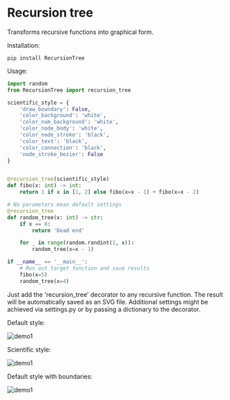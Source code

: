 # Recursion tree
Transforms recursive functions into graphical form.

Installation:
```
pip install RecursionTree
``` 

Usage:
```python
import random
from RecursionTree import recursion_tree

scientific_style = {
    'draw_boundary': False,
    'color_background': 'white',
    'color_num_background': 'white',
    'color_node_body': 'white',
    'color_node_stroke': 'black',
    'color_text': 'black',
    'color_connection': 'black',
    'node_stroke_bezier': False
}


@recursion_tree(scientific_style)
def fibo(x: int) -> int:
    return 1 if x in [1, 2] else fibo(x=x - 1) + fibo(x=x - 2)

# No parameters mean default settings
@recursion_tree
def random_tree(x: int) -> str:
    if x == 0:
        return 'Dead end'

    for _ in range(random.randint(1, x)):
        random_tree(x=x - 1)

if __name__ == '__main__':
    # Run out target function and save results
    fibo(x=5)
    random_tree(x=4)
```
Just add the 'recursion_tree' decorator to any recursive function.
The result will be automatically saved as an SVG file.
Additional settings might be achieved via settings.py 
or by passing a dictionary to the decorator.

Default style:

![demo1](https://github.com/IgorZyktin/RecursionTree/blob/master/demo_default.png "Default style")

Scientific style:

![demo1](https://github.com/IgorZyktin/RecursionTree/blob/master/demo_scientific.png "Scientific style")

Default style with boundaries:

![demo1](https://github.com/IgorZyktin/RecursionTree/blob/master/demo_boundary.png "Default style")
